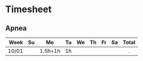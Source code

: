 # Timesheet

## Apnea

|  Week |  Su  |   Mo    |  Tu  |  We  |  Th  |  Fr  |  Sa  | Total |
| ----: | :--: | :-----: | :--: | :--: | :--: | :--: | :--: | :---: |
| 10/01 |      | 1.5h+1h |  1h  |      |      |      |      |   .   |

